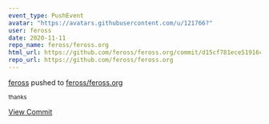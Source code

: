 ```yaml
---
event_type: PushEvent
avatar: "https://avatars.githubusercontent.com/u/121766?"
user: feross
date: 2020-11-11
repo_name: feross/feross.org
html_url: https://github.com/feross/feross.org/commit/d15cf781ece51916c02f4dbad2ae96c682d8b992
repo_url: https://github.com/feross/feross.org
---
```


<a href='https://github.com/feross' target='_blank'>feross</a> pushed to <a href='https://github.com/feross/feross.org' target='_blank'>feross/feross.org</a>

<small>thanks</small>

<a href='https://github.com/feross/feross.org/commit/d15cf781ece51916c02f4dbad2ae96c682d8b992' target='_blank'>View Commit</a>